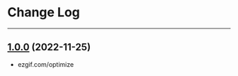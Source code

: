 # Change Log

-----

## [1.0.0](https://github.com/EFPrefix/EFSafeArray/releases/tag/1.0.0) (2022-11-25)

- ezgif.com/optimize
